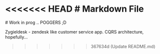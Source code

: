 <<<<<<< HEAD
﻿# Markdown File
=======
﻿# Work in prog .. POGGERS ;D
 
 Zygieldesk - zendesk like customer service app. CQRS architecture, hopefully...
>>>>>>> 367634d (Update README.md)

